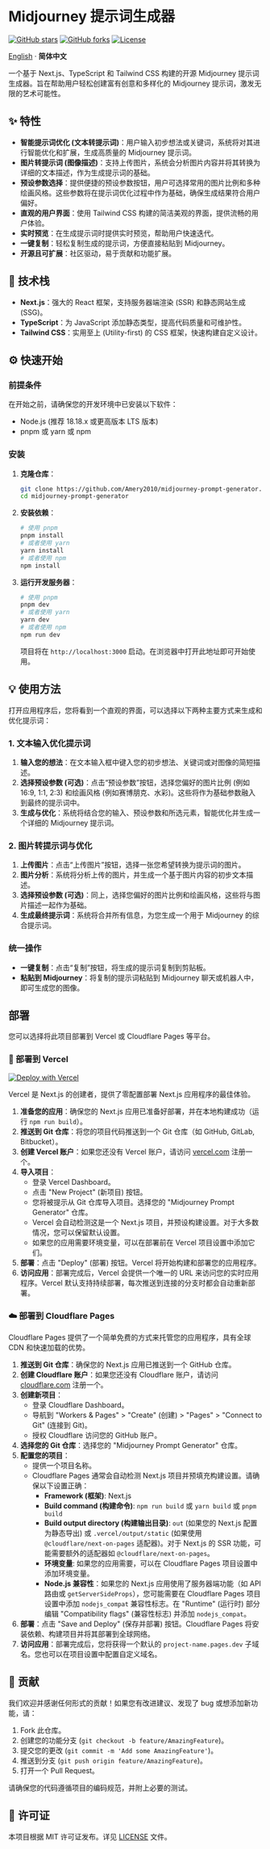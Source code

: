 # Midjourney 提示词生成器

[![GitHub stars](https://img.shields.io/github/stars/Amery2010/midjourney-prompt-generator?style=social)](https://github.com/Amery2010/midjourney-prompt-generator/stargazers)
[![GitHub forks](https://img.shields.io/github/forks/Amery2010/midjourney-prompt-generator?style=social)](https://github.com/Amery2010/midjourney-prompt-generator/network/members)
[![License](https://img.shields.io/github/license/Amery2010/midjourney-prompt-generator)](LICENSE)

[English](./README.md) · **简体中文**

一个基于 Next.js、TypeScript 和 Tailwind CSS 构建的开源 Midjourney 提示词生成器。旨在帮助用户轻松创建富有创意和多样化的 Midjourney 提示词，激发无限的艺术可能性。

## ✨ 特性

- **智能提示词优化 (文本转提示词)**：用户输入初步想法或关键词，系统将对其进行智能优化和扩展，生成高质量的 Midjourney 提示词。
- **图片转提示词 (图像描述)**：支持上传图片，系统会分析图片内容并将其转换为详细的文本描述，作为生成提示词的基础。
- **预设参数选择**：提供便捷的预设参数按钮，用户可选择常用的图片比例和多种绘画风格。这些参数将在提示词优化过程中作为基础，确保生成结果符合用户偏好。
- **直观的用户界面**：使用 Tailwind CSS 构建的简洁美观的界面，提供流畅的用户体验。
- **实时预览**：在生成提示词时提供实时预览，帮助用户快速迭代。
- **一键复制**：轻松复制生成的提示词，方便直接粘贴到 Midjourney。
- **开源且可扩展**：社区驱动，易于贡献和功能扩展。

## 🚀 技术栈

- **Next.js**：强大的 React 框架，支持服务器端渲染 (SSR) 和静态网站生成 (SSG)。
- **TypeScript**：为 JavaScript 添加静态类型，提高代码质量和可维护性。
- **Tailwind CSS**：实用至上 (Utility-first) 的 CSS 框架，快速构建自定义设计。

## ⚙️ 快速开始

### 前提条件

在开始之前，请确保您的开发环境中已安装以下软件：

- Node.js (推荐 18.18.x 或更高版本 LTS 版本)
- pnpm 或 yarn 或 npm

### 安装

1.  **克隆仓库**：

    ```bash
    git clone https://github.com/Amery2010/midjourney-prompt-generator.git
    cd midjourney-prompt-generator
    ```

2.  **安装依赖**：

    ```bash
    # 使用 pnpm
    pnpm install
    # 或者使用 yarn
    yarn install
    # 或者使用 npm
    npm install
    ```

3.  **运行开发服务器**：

    ```bash
    # 使用 pnpm
    pnpm dev
    # 或者使用 yarn
    yarn dev
    # 或者使用 npm
    npm run dev
    ```

    项目将在 `http://localhost:3000` 启动。在浏览器中打开此地址即可开始使用。

## 💡 使用方法

打开应用程序后，您将看到一个直观的界面，可以选择以下两种主要方式来生成和优化提示词：

### 1. 文本输入优化提示词

1.  **输入您的想法**：在文本输入框中键入您的初步想法、关键词或对图像的简短描述。
2.  **选择预设参数 (可选)**：点击“预设参数”按钮，选择您偏好的图片比例 (例如 16:9, 1:1, 2:3) 和绘画风格 (例如赛博朋克、水彩)。这些将作为基础参数融入到最终的提示词中。
3.  **生成与优化**：系统将结合您的输入、预设参数和所选元素，智能优化并生成一个详细的 Midjourney 提示词。

### 2. 图片转提示词与优化

1.  **上传图片**：点击“上传图片”按钮，选择一张您希望转换为提示词的图片。
2.  **图片分析**：系统将分析上传的图片，并生成一个基于图片内容的初步文本描述。
3.  **选择预设参数 (可选)**：同上，选择您偏好的图片比例和绘画风格，这些将与图片描述一起作为基础。
4.  **生成最终提示词**：系统将合并所有信息，为您生成一个用于 Midjourney 的综合提示词。

### 统一操作

- **一键复制**：点击“复制”按钮，将生成的提示词复制到剪贴板。
- **粘贴到 Midjourney**：将复制的提示词粘贴到 Midjourney 聊天或机器人中，即可生成您的图像。

## 部署

您可以选择将此项目部署到 Vercel 或 Cloudflare Pages 等平台。

### 🚀 部署到 Vercel

[![Deploy with Vercel](https://vercel.com/button)](https://vercel.com/new/clone?repository-url=https%3A%2F%2Fgithub.com%2FAmery2010%2Fmidjourney-prompt-generator&project-name=midjourney-prompt-generator&repository-name=midjourney-prompt-generator)

Vercel 是 Next.js 的创建者，提供了零配置部署 Next.js 应用程序的最佳体验。

1.  **准备您的应用**：确保您的 Next.js 应用已准备好部署，并在本地构建成功（运行 `npm run build`）。
2.  **推送到 Git 仓库**：将您的项目代码推送到一个 Git 仓库（如 GitHub, GitLab, Bitbucket）。
3.  **创建 Vercel 账户**：如果您还没有 Vercel 账户，请访问 [vercel.com](https://vercel.com/) 注册一个。
4.  **导入项目**：
    - 登录 Vercel Dashboard。
    - 点击 "New Project" (新项目) 按钮。
    - 您将被提示从 Git 仓库导入项目。选择您的 "Midjourney Prompt Generator" 仓库。
    - Vercel 会自动检测这是一个 Next.js 项目，并预设构建设置。对于大多数情况，您可以保留默认设置。
    - 如果您的应用需要环境变量，可以在部署前在 Vercel 项目设置中添加它们。
5.  **部署**：点击 "Deploy" (部署) 按钮。Vercel 将开始构建和部署您的应用程序。
6.  **访问应用**：部署完成后，Vercel 会提供一个唯一的 URL 来访问您的实时应用程序。Vercel 默认支持持续部署，每次推送到连接的分支时都会自动重新部署。

### ☁️ 部署到 Cloudflare Pages

Cloudflare Pages 提供了一个简单免费的方式来托管您的应用程序，具有全球 CDN 和快速加载的优势。

1.  **推送到 Git 仓库**：确保您的 Next.js 应用已推送到一个 GitHub 仓库。
2.  **创建 Cloudflare 账户**：如果您还没有 Cloudflare 账户，请访问 [cloudflare.com](https://www.cloudflare.com/) 注册一个。
3.  **创建新项目**：
    - 登录 Cloudflare Dashboard。
    - 导航到 "Workers & Pages" > "Create" (创建) > "Pages" > "Connect to Git" (连接到 Git)。
    - 授权 Cloudflare 访问您的 GitHub 账户。
4.  **选择您的 Git 仓库**：选择您的 "Midjourney Prompt Generator" 仓库。
5.  **配置您的项目**：
    - 提供一个项目名称。
    - Cloudflare Pages 通常会自动检测 Next.js 项目并预填充构建设置。请确保以下设置正确：
      - **Framework (框架)**: Next.js
      - **Build command (构建命令)**: `npm run build` 或 `yarn build` 或 `pnpm build`
      - **Build output directory (构建输出目录)**: `out` (如果您的 Next.js 配置为静态导出) 或 `.vercel/output/static` (如果使用 `@cloudflare/next-on-pages` 适配器)。对于 Next.js 的 SSR 功能，可能需要额外的适配器如 `@cloudflare/next-on-pages`。
      - **环境变量**: 如果您的应用需要，可以在 Cloudflare Pages 项目设置中添加环境变量。
      - **Node.js 兼容性**：如果您的 Next.js 应用使用了服务器端功能（如 API 路由或 `getServerSideProps`），您可能需要在 Cloudflare Pages 项目设置中添加 `nodejs_compat` 兼容性标志。在 "Runtime" (运行时) 部分编辑 "Compatibility flags" (兼容性标志) 并添加 `nodejs_compat`。
6.  **部署**：点击 "Save and Deploy" (保存并部署) 按钮。Cloudflare Pages 将安装依赖、构建项目并将其部署到全球网络。
7.  **访问应用**：部署完成后，您将获得一个默认的 `project-name.pages.dev` 子域名。您也可以在项目设置中配置自定义域名。

## 🤝 贡献

我们欢迎并感谢任何形式的贡献！如果您有改进建议、发现了 bug 或想添加新功能，请：

1.  Fork 此仓库。
2.  创建您的功能分支 (`git checkout -b feature/AmazingFeature`)。
3.  提交您的更改 (`git commit -m 'Add some AmazingFeature'`)。
4.  推送到分支 (`git push origin feature/AmazingFeature`)。
5.  打开一个 Pull Request。

请确保您的代码遵循项目的编码规范，并附上必要的测试。

## 📄 许可证

本项目根据 MIT 许可证发布。详见 [LICENSE](LICENSE) 文件。
